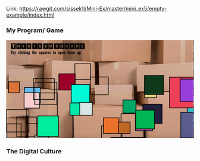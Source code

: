 Link: https://rawgit.com/sisselrll/Mini-Ex/master/mini_ex5/empty-example/index.html 

### My Program/ Game 

![alt text](empty-example/screenshot.png)

### The Digital Culture 



